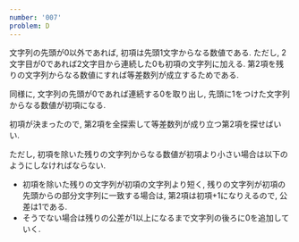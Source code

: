 ```yaml
---
number: '007'
problem: D
---
```

文字列の先頭が0以外であれば, 初項は先頭1文字からなる数値である. ただし, 2文字目が0であれば2文字目から連続した0も初項の文字列に加える. 第2項を残りの文字列からなる数値にすれば等差数列が成立するためである.

同様に, 文字列の先頭が0であれば連続する0を取り出し, 先頭に1をつけた文字列からなる数値が初項になる.

初項が決まったので, 第2項を全探索して等差数列が成り立つ第2項を探せばいい.

ただし, 初項を除いた残りの文字列からなる数値が初項より小さい場合は以下のようにしなければならない.

* 初項を除いた残りの文字列が初項の文字列より短く, 残りの文字列が初項の先頭からの部分文字列に一致する場合は, 第2項は初項+1になりえるので, 公差は1である.
* そうでない場合は残りの公差が1以上になるまで文字列の後ろに0を追加していく.
